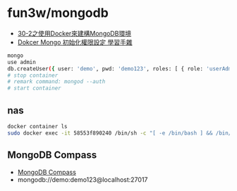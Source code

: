 # fun3w/mongodb

- [30-2之使用Docker來建構MongoDB環境](https://ithelp.ithome.com.tw/articles/10184657)
- [Dokcer Mongo 初始化權限設定 學習手雜](https://medium.com/@polo13999/mongo-dokcer-%E5%88%9D%E5%A7%8B%E8%A8%AD%E5%AE%9A-%E5%AD%B8%E7%BF%92%E6%89%8B%E9%9B%9C-bf3fd1b1178a)

```bash
mongo
use admin
db.createUser({ user: 'demo', pwd: 'demo123', roles: [ { role: 'userAdminAnyDatabase', db: 'admin' } ] });
# stop container
# remark command: mongod --auth
# start container
```

## nas

```bash
docker container ls
sudo docker exec -it 58553f890240 /bin/sh -c "[ -e /bin/bash ] && /bin/bash || /bin/sh"
```

## MongoDB Compass

- [MongoDB Compass](https://www.mongodb.com/download-center/compass)
- mongodb://demo:demo123@localhost:27017